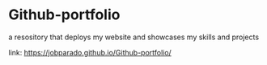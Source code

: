 # Github-portfolio
a resository that deploys my website and showcases my skills and projects

link: https://jobparado.github.io/Github-portfolio/
